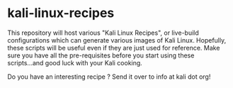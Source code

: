 kali-linux-recipes
==================
This repository will host various "Kali Linux Recipes", or live-build configurations which can generate various images of Kali Linux.
Hopefully, these scripts will be useful even if they are just used for reference.
Make sure you have all the pre-requisites before you start using these scripts...and good luck with your Kali cooking.

Do you have an interesting recipe ? Send it over to info at kali dot org!
